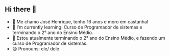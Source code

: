 ## Hi there 👋

- 🔭 Me chamo José Henrique, tenho 16 anos e moro em castanhal
- 🌱 I’m currently learning: Curso de Programador de sistemas e terminando o 2° ano do Ensino Médio.
- 👯 Estou atualmente terminando o 2° ano do Ensino Médio, e fazendo um curso de Programador de sistemas.
- 😄 Pronouns: ele/ dele
